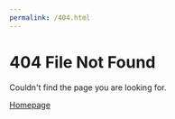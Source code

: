 ```yaml
---
permalink: /404.html
---
```


# 404 File Not Found

Couldn't find the page you are looking for.

[Homepage](/index.html)